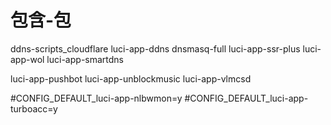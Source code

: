 # 包含-包


ddns-scripts_cloudflare
luci-app-ddns
dnsmasq-full
luci-app-ssr-plus
luci-app-wol
luci-app-smartdns

luci-app-pushbot
luci-app-unblockmusic
luci-app-vlmcsd

#CONFIG_DEFAULT_luci-app-nlbwmon=y
#CONFIG_DEFAULT_luci-app-turboacc=y